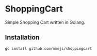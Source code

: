 # ShoppingCart

Simple Shopping Cart written in Golang.

## Installation

`go install github.com/nmeji/shoppingcart`

